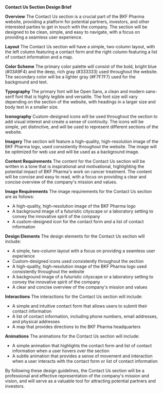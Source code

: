 **Contact Us Section Design Brief**

**Overview**
The Contact Us section is a crucial part of the BKF Pharma website, providing a platform for potential partners, investors, and other interested parties to get in touch with the company. The section will be designed to be clean, simple, and easy to navigate, with a focus on providing a seamless user experience.

**Layout**
The Contact Us section will have a simple, two-column layout, with the left column featuring a contact form and the right column featuring a list of contact information and a map.

**Color Scheme**
The primary color palette will consist of the bold, bright blue (#03A9F4) and the deep, rich gray (#333333) used throughout the website. The secondary color will be a lighter gray (#F7F7F7) used for the background and text.

**Typography**
The primary font will be Open Sans, a clean and modern sans-serif font that is highly legible and versatile. The font size will vary depending on the section of the website, with headings in a larger size and body text in a smaller size.

**Iconography**
Custom-designed icons will be used throughout the section to add visual interest and create a sense of continuity. The icons will be simple, yet distinctive, and will be used to represent different sections of the website.

**Imagery**
The section will feature a high-quality, high-resolution image of the BKF Pharma logo, used consistently throughout the website. The image will be optimized for web use and will be used as a background image.

**Content Requirements**
The content for the Contact Us section will be written in a tone that is inspirational and motivational, highlighting the potential impact of BKF Pharma's work on cancer treatment. The content will be concise and easy to read, with a focus on providing a clear and concise overview of the company's mission and values.

**Image Requirements**
The image requirements for the Contact Us section are as follows:

* A high-quality, high-resolution image of the BKF Pharma logo
* A background image of a futuristic cityscape or a laboratory setting to convey the innovative spirit of the company
* A custom-designed icon for the contact form and a list of contact information

**Design Elements**
The design elements for the Contact Us section will include:

* A simple, two-column layout with a focus on providing a seamless user experience
* Custom-designed icons used consistently throughout the section
* A high-quality, high-resolution image of the BKF Pharma logo used consistently throughout the website
* A background image of a futuristic cityscape or a laboratory setting to convey the innovative spirit of the company
* A clear and concise overview of the company's mission and values

**Interactions**
The interactions for the Contact Us section will include:

* A simple and intuitive contact form that allows users to submit their contact information
* A list of contact information, including phone numbers, email addresses, and physical addresses
* A map that provides directions to the BKF Pharma headquarters

**Animations**
The animations for the Contact Us section will include:

* A simple animation that highlights the contact form and list of contact information when a user hovers over the section
* A subtle animation that provides a sense of movement and interaction when a user interacts with the contact form or list of contact information

By following these design guidelines, the Contact Us section will be a professional and effective representation of the company's mission and vision, and will serve as a valuable tool for attracting potential partners and investors.